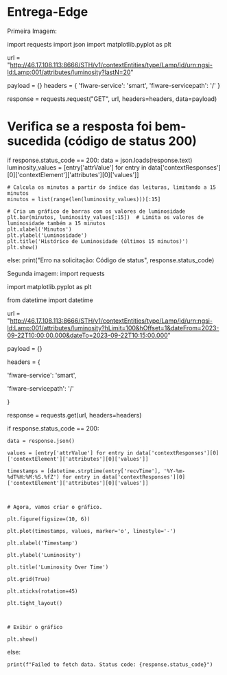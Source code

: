 # Entrega-Edge
Primeira Imagem:

import requests
import json
import matplotlib.pyplot as plt

url = "http://46.17.108.113:8666/STH/v1/contextEntities/type/Lamp/id/urn:ngsi-ld:Lamp:001/attributes/luminosity?lastN=20"

payload = {}
headers = {
    'fiware-service': 'smart',
    'fiware-servicepath': '/'
}

response = requests.request("GET", url, headers=headers, data=payload)

# Verifica se a resposta foi bem-sucedida (código de status 200)
if response.status_code == 200:
    data = json.loads(response.text)
    luminosity_values = [entry['attrValue'] for entry in data['contextResponses'][0]['contextElement']['attributes'][0]['values']]

    # Calcula os minutos a partir do índice das leituras, limitando a 15 minutos
    minutos = list(range(len(luminosity_values)))[:15]

    # Cria um gráfico de barras com os valores de luminosidade
    plt.bar(minutos, luminosity_values[:15])  # Limita os valores de luminosidade também a 15 minutos
    plt.xlabel('Minutos')
    plt.ylabel('Luminosidade')
    plt.title('Histórico de Luminosidade (últimos 15 minutos)')
    plt.show()
else:
    print("Erro na solicitação: Código de status", response.status_code)





Segunda imagem:
import requests

import matplotlib.pyplot as plt

from datetime import datetime

 

url = "http://46.17.108.113:8666/STH/v1/contextEntities/type/Lamp/id/urn:ngsi-ld:Lamp:001/attributes/luminosity?hLimit=100&hOffset=1&dateFrom=2023-09-22T10:00:00.000&dateTo=2023-09-22T10:15:00.000"

 

payload = {}

headers = {

  'fiware-service': 'smart',

  'fiware-servicepath': '/'

}

 

response = requests.get(url, headers=headers)

 

if response.status_code == 200:

    data = response.json()

    values = [entry['attrValue'] for entry in data['contextResponses'][0]['contextElement']['attributes'][0]['values']]

    timestamps = [datetime.strptime(entry['recvTime'], '%Y-%m-%dT%H:%M:%S.%fZ') for entry in data['contextResponses'][0]['contextElement']['attributes'][0]['values']]

 

    # Agora, vamos criar o gráfico.

    plt.figure(figsize=(10, 6))

    plt.plot(timestamps, values, marker='o', linestyle='-')

    plt.xlabel('Timestamp')

    plt.ylabel('Luminosity')

    plt.title('Luminosity Over Time')

    plt.grid(True)

    plt.xticks(rotation=45)

    plt.tight_layout()

 

    # Exibir o gráfico

    plt.show()

else:

    print(f"Failed to fetch data. Status code: {response.status_code}")







